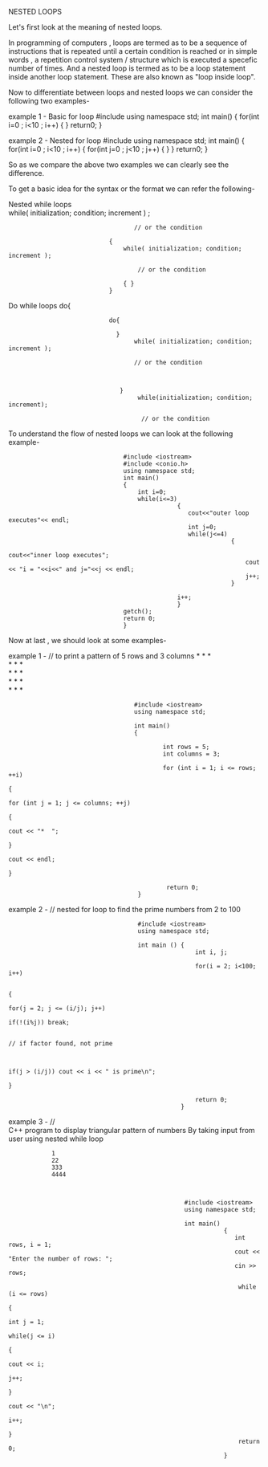 NESTED LOOPS

Let's first look at the meaning of nested loops.

In programming of computers , loops are termed as to be a sequence of instructions that is repeated until a certain condition is reached 
or in simple words , a repetition control system / structure which is executed a specefic number of times. And a nested loop is termed as
to be a loop statement inside another loop statement. These are also known as "loop inside loop".

Now to differentiate between loops and nested loops we can consider the following two examples-

example 1 - Basic for loop
                               #include <iostream>
                               using namespace std;
                               int main()
                               {
                                   for(int i=0 ; i<10 ; i++)
                                   { }
                                   return0;
                               }

example 2 - Nested for loop 
                                #include <iostream>
                               using namespace std;
                               int main()
                               {
                                   for(int i=0 ; i<10 ; i++)
                                   {
                                       for(int j=0 ; j<10 ; j++)
                                       { }
                                   }
                                   return0;
                               }

So as we compare the above two examples we can clearly see the difference. 

To get a basic idea for the syntax or the format we can refer the following-
 
 Nested while loops   
                                while( initialization; condition; increment ) ;

                                       // or the condition

                                { 
                                    while( initialization; condition; increment );
                                       
                                        // or the condition

                                    { }
                                }

Do while loops
                                do{

                                do{ 

                                  }
                                       while( initialization; condition; increment );

                                       // or the condition

   
                                   
                                   }
                                        while(initialization; condition; increment);
                                         
                                         // or the condition




To understand the flow of nested loops we can look at the following example-
                                     
                                    #include <iostream>
                                    #include <conio.h>
                                    using namespace std;
                                    int main()
                                    {
                                        int i=0;
                                        while(i<=3)
                                                   {
                                                      cout<<"outer loop executes"<< endl;
                                                      int j=0;
                                                      while(j<=4)
                                                                  {
                                                                      cout<<"inner loop executes";
                                                                      cout << "i = "<<i<<" and j="<<j << endl;
                                                                      j++;
                                                                  }

                                                   i++;
                                                   }
                                    getch();
                                    return 0;
                                    }
                                

Now at last , we should look at some examples- 

example 1 -  // to print a pattern of 5 rows and 3 columns
              *  *  *  
              *  *  *  
              *  *  *  
              *  *  *  
              *  *  *  


                                       #include <iostream>
                                       using namespace std;

                                       int main() 
                                       {

                                               int rows = 5;
                                               int columns = 3;

                                               for (int i = 1; i <= rows; ++i) 
                                                                              {
                                                                                for (int j = 1; j <= columns; ++j) 
                                                                                {
                                                                                   cout << "*  ";
                                                                                }
                                                                              cout << endl;
                                                                              }

                                                return 0;
                                        }     


example 2 - // nested for loop to find the prime numbers from 2 to 100 


                                        #include <iostream>
                                        using namespace std;
 
                                        int main () {
                                                        int i, j;
   
                                                        for(i = 2; i<100; i++) 
                                                        
                                                                              {
                                                                                   for(j = 2; j <= (i/j); j++)
                                                                                   if(!(i%j)) break; 
                                                                                   
                                                                                   // if factor found, not prime
                                 
                                 
                                                                                   if(j > (i/j)) cout << i << " is prime\n";
                                                                              }
   
                                                        return 0;
                                                    }


example 3 - //  
                 C++ program to display  triangular pattern of numbers By taking input from user using nested while loop 

                1
                22
                333
                4444



                                                     #include <iostream>
                                                     using namespace std;
                                            
                                                     int main() 
                                                                {
                                                                   int rows, i = 1;
                                                                   cout << "Enter the number of rows: ";
                                                                   cin >> rows;

                                                                    while (i <= rows)
                                                                                      {
                                                                                         int j = 1;
                                                                                         while(j <= i) 
                                                                                                        {
                                                                                                           cout << i;
                                                                                                           j++;
                                                                                                        }
                                                                                        cout << "\n";
                                                                                        i++;
                                                                                      }
                                                                    return 0;
                                                                }